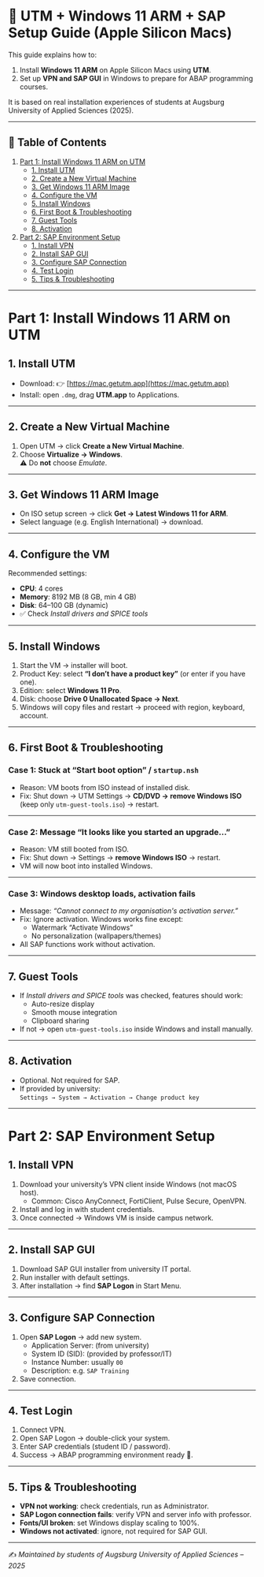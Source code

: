 # 🚀 UTM + Windows 11 ARM + SAP Setup Guide (Apple Silicon Macs)

This guide explains how to:  
1. Install **Windows 11 ARM** on Apple Silicon Macs using **UTM**.  
2. Set up **VPN and SAP GUI** in Windows to prepare for ABAP programming courses.  

It is based on real installation experiences of students at Augsburg University of Applied Sciences (2025).  

---

## 📑 Table of Contents
1. [Part 1: Install Windows 11 ARM on UTM](#part-1-install-windows-11-arm-on-utm)  
   - [1. Install UTM](#1-install-utm)  
   - [2. Create a New Virtual Machine](#2-create-a-new-virtual-machine)  
   - [3. Get Windows 11 ARM Image](#3-get-windows-11-arm-image)  
   - [4. Configure the VM](#4-configure-the-vm)  
   - [5. Install Windows](#5-install-windows)  
   - [6. First Boot & Troubleshooting](#6-first-boot--troubleshooting)  
   - [7. Guest Tools](#7-guest-tools)  
   - [8. Activation](#8-activation)  
2. [Part 2: SAP Environment Setup](#part-2-sap-environment-setup)  
   - [1. Install VPN](#1-install-vpn)  
   - [2. Install SAP GUI](#2-install-sap-gui)  
   - [3. Configure SAP Connection](#3-configure-sap-connection)  
   - [4. Test Login](#4-test-login)  
   - [5. Tips & Troubleshooting](#tips--troubleshooting)  

---

# Part 1: Install Windows 11 ARM on UTM

## 1. Install UTM
- Download: 👉 [https://mac.getutm.app](https://mac.getutm.app)  
- Install: open `.dmg`, drag **UTM.app** to Applications.  

---

## 2. Create a New Virtual Machine
1. Open UTM → click **Create a New Virtual Machine**.  
2. Choose **Virtualize → Windows**.  
   ⚠️ Do **not** choose *Emulate*.  

---

## 3. Get Windows 11 ARM Image
- On ISO setup screen → click **Get → Latest Windows 11 for ARM**.  
- Select language (e.g. English International) → download.  

---

## 4. Configure the VM
Recommended settings:  
- **CPU**: 4 cores  
- **Memory**: 8192 MB (8 GB, min 4 GB)  
- **Disk**: 64–100 GB (dynamic)  
- ✅ Check *Install drivers and SPICE tools*  

---

## 5. Install Windows
1. Start the VM → installer will boot.  
2. Product Key: select **“I don’t have a product key”** (or enter if you have one).  
3. Edition: select **Windows 11 Pro**.  
4. Disk: choose **Drive 0 Unallocated Space → Next**.  
5. Windows will copy files and restart → proceed with region, keyboard, account.  

---

## 6. First Boot & Troubleshooting

### Case 1: Stuck at “Start boot option” / `startup.nsh`
- Reason: VM boots from ISO instead of installed disk.  
- Fix: Shut down → UTM Settings → **CD/DVD → remove Windows ISO** (keep only `utm-guest-tools.iso`) → restart.  

---

### Case 2: Message “It looks like you started an upgrade…”
- Reason: VM still booted from ISO.  
- Fix: Shut down → Settings → **remove Windows ISO** → restart.  
- VM will now boot into installed Windows.  

---

### Case 3: Windows desktop loads, activation fails  
- Message: *“Cannot connect to my organisation's activation server.”*  
- Fix: Ignore activation. Windows works fine except:  
  - Watermark “Activate Windows”  
  - No personalization (wallpapers/themes)  
- All SAP functions work without activation.  

---

## 7. Guest Tools
- If *Install drivers and SPICE tools* was checked, features should work:  
  - Auto-resize display  
  - Smooth mouse integration  
  - Clipboard sharing  
- If not → open `utm-guest-tools.iso` inside Windows and install manually.  

---

## 8. Activation
- Optional. Not required for SAP.  
- If provided by university:  
  `Settings → System → Activation → Change product key`  

---

# Part 2: SAP Environment Setup

## 1. Install VPN
1. Download your university’s VPN client inside Windows (not macOS host).  
   - Common: Cisco AnyConnect, FortiClient, Pulse Secure, OpenVPN.  
2. Install and log in with student credentials.  
3. Once connected → Windows VM is inside campus network.  

---

## 2. Install SAP GUI
1. Download SAP GUI installer from university IT portal.  
2. Run installer with default settings.  
3. After installation → find **SAP Logon** in Start Menu.  

---

## 3. Configure SAP Connection
1. Open **SAP Logon** → add new system.  
   - Application Server: (from university)  
   - System ID (SID): (provided by professor/IT)  
   - Instance Number: usually `00`  
   - Description: e.g. `SAP Training`  
2. Save connection.  

---

## 4. Test Login
1. Connect VPN.  
2. Open SAP Logon → double-click your system.  
3. Enter SAP credentials (student ID / password).  
4. Success → ABAP programming environment ready 🎉.  

---

## 5. Tips & Troubleshooting
- **VPN not working**: check credentials, run as Administrator.  
- **SAP Logon connection fails**: verify VPN and server info with professor.  
- **Fonts/UI broken**: set Windows display scaling to 100%.  
- **Windows not activated**: ignore, not required for SAP GUI.  

---

✍️ *Maintained by students of Augsburg University of Applied Sciences – 2025*  
